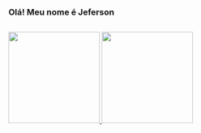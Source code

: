 ### Olá! Meu nome é Jeferson

##
<div align="left">
  <a href="https://github.com/yljeferson">
  <img height="180em" src="https://github-readme-stats.vercel.app/api?username=yljeferson&show_icons=true&include_all_commits=true&count_private=true&hide_rank=false&custom_title=Atividade&locale=pt-br&title_color=fefefe&text_color=9e9e9e&icon_color=78fe96&border_color=cac9c9&bg_color=151515"/>
  <img height="180em" src="https://github-readme-stats.vercel.app/api/top-langs/?username=yljeferson&layout=compact&langs_count=7&custom_title=Linguagens&locale=pt-br&title_color=fefefe&text_color=9e9e9e&icon_color=78fe96&border_color=cac9c9&bg_color=151515"/>
</div>
  
  
  
  
<!--
- 🔭 I’m currently working on ...
- 🌱 I’m currently learning ...
- 👯 I’m looking to collaborate on ...
- 🤔 I’m looking for help with ...
- 💬 Ask me about ...
- 📫 How to reach me: ...
- 😄 Pronouns: ...
- ⚡ Fun fact: ...


title_color - Card's title color (hex color)
text_color - Body text color (hex color)
icon_color - Icons color if available (hex color)
border_color - Card's border color (hex color). (Does not apply when hide_border is enabled)
bg_color - Card's background color (hex color) or a gradient in the form of angle,start,end
hide_border - Hides the card's border (boolean)
theme - name of the theme, choose from all available themes
cache_seconds - set the cache header manually (min: 1800, max: 86400)
locale - set the language in the card (e.g. cn, de, es, etc.)
border_radius - Corner rounding on the card_
&bg_color=DEG,COLOR1,COLOR2,COLOR3...COLOR10

Stats Card Exclusive Options:
  hide - Hides the specified items from stats (Comma-separated values)
  hide_title - (boolean)
  hide_rank - (boolean) hides the rank and automatically resizes the card width
  show_icons - (boolean)
  include_all_commits - Count total commits instead of just the current year commits (boolean)
  count_private - Count private commits (boolean)
  line_height - Sets the line-height between text (number)
  custom_title - Sets a custom title for the card
  disable_animations - Disables all animations in the card (boolean)
 
Repo Card Exclusive Options:
  show_owner - Show the repo's owner name (boolean)

Language Card Exclusive Options:
  hide - Hide the languages specified from the card (Comma-separated values)
  hide_title - (boolean)
  layout - Switch between two available layouts default & compact
  card_width - Set the card's width manually (number)
  langs_count - Show more languages on the card, between 1-10, defaults to 5 (number)
  exclude_repo - Exclude specified repositories (Comma-separated values)
  custom_title - Sets a custom title for the card
-->
